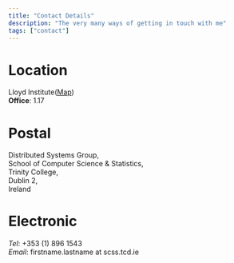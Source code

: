 ```yaml
---
title: "Contact Details"
description: "The very many ways of getting in touch with me"
tags: ["contact"]
---
```




Location
=======
Lloyd Institute([Map](https://www.tcd.ie/Maps/))  
**Office**: 1.17  
<!--more-->

Postal
========
Distributed Systems Group,  
School of Computer Science &amp; Statistics,  
Trinity College,  
Dublin 2,  
Ireland

Electronic
=====
*Tel*: +353 (1) 896 1543  
*Email*: firstname.lastname at scss.tcd.ie
